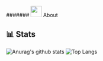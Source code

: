 ####### <img src="https://github.com/BennoCraft/BennoCraft/blob/master/img/programming.gif" width="30">  About 


## 📊 Stats

![Anurag's github stats](https://github-readme-stats.vercel.app/api?username=BennoCraft&show_icons=true)
![Top Langs](https://github-readme-stats.vercel.app/api/top-langs/?username=BennoCraft)
